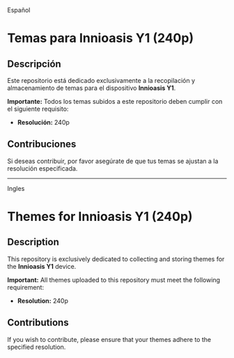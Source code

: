 Español

# Temas para Innioasis Y1 (240p)

## Descripción

Este repositorio está dedicado exclusivamente a la recopilación y almacenamiento de temas para el dispositivo **Innioasis Y1**.

**Importante:** Todos los temas subidos a este repositorio deben cumplir con el siguiente requisito:
* **Resolución:** 240p

## Contribuciones

Si deseas contribuir, por favor asegúrate de que tus temas se ajustan a la resolución especificada.

---
Ingles
# Themes for Innioasis Y1 (240p)

## Description

This repository is exclusively dedicated to collecting and storing themes for the **Innioasis Y1** device.

**Important:** All themes uploaded to this repository must meet the following requirement:
* **Resolution:** 240p

## Contributions

If you wish to contribute, please ensure that your themes adhere to the specified resolution.
